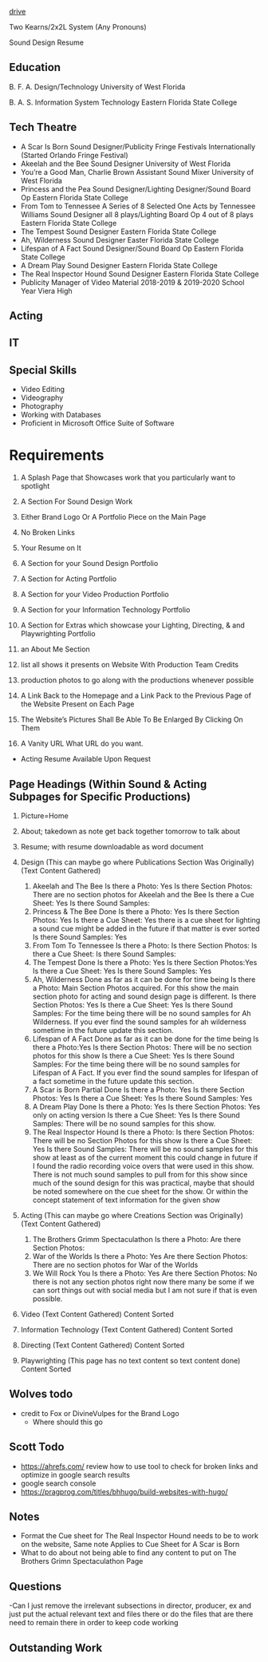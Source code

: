 [drive](https://drive.google.com/drive/folders/1HcyrGsCuS9KitdMhBuy1HHfNn0Dd5uDX?usp=sharing_eil_se_dm&ts=6785f736)



Two Kearns/2x2L System
(Any Pronouns)

Sound Design Resume

## Education
B. F. A. Design/Technology University of West Florida

B. A. S. Information System Technology Eastern Florida State College

## Tech Theatre
 - A Scar Is Born Sound Designer/Publicity Fringe Festivals Internationally (Started Orlando Fringe Festival)
 - Akeelah and the Bee Sound Designer University of West Florida
 - You’re a Good Man, Charlie Brown Assistant Sound Mixer University of West Florida
 - Princess and the Pea Sound Designer/Lighting Designer/Sound Board Op Eastern Florida State College
 - From Tom to Tennessee A Series of 8 Selected One Acts by Tennessee Williams Sound Designer all 8 plays/Lighting Board Op 4 out of 8 plays Eastern Florida State College
 - The Tempest Sound Designer Eastern Florida State College
 - Ah, Wilderness Sound Designer Easter Florida State College
 - Lifespan of A Fact Sound Designer/Sound Board Op Eastern Florida State College
 - A Dream Play Sound Designer Eastern Florida State College
 - The Real Inspector Hound Sound Designer Eastern Florida State College
 - Publicity Manager of Video Material 2018-2019 &amp; 2019-2020 School Year Viera High

## Acting



## IT


## Special Skills

 - Video Editing
 - Videography
 - Photography
 - Working with Databases
 - Proficient in Microsoft Office Suite of Software

# Requirements

1. A Splash Page that Showcases work that you particularly want to spotlight
2. A Section For Sound Design Work
3. Either Brand Logo Or A Portfolio Piece on the Main Page
4. No Broken Links
5. Your Resume on It
6. A Section for your Sound Design Portfolio
7. A Section for Acting Portfolio
8. A Section for your Video Production Portfolio
9. A Section for your Information Technology Portfolio
10. A Section for Extras which showcase your Lighting, Directing, & and Playwrighting Portfolio
11. an About Me Section
12. list all shows it presents on Website With Production Team Credits
13. production photos to go along with the productions whenever possible
14. A Link Back to the Homepage and a Link Pack to the Previous Page of the Website Present on Each Page
15.	The Website’s Pictures Shall Be Able To Be Enlarged By Clicking On Them

16. A Vanity URL
        What URL do you want. 
- Acting Resume Available Upon Request


## Page Headings (Within Sound & Acting Subpages for Specific Productions)
1. Picture=Home
2. About; takedown as note get back together tomorrow to talk about
3. Resume; with resume downloadable as word document
4. Design (This can maybe go where Publications Section Was Originally) (Text Content Gathered)
   1. Akeelah and The Bee Is there a Photo: Yes Is there Section Photos: There are no section photos for Akeelah and the Bee Is there a Cue Sheet: Yes Is there Sound Samples:
   2. Princess & The Bee Done  Is there a Photo: Yes Is there Section Photos: Yes Is there a Cue Sheet: Yes there is a cue sheet for lighting a sound cue might be added in the future if that matter is ever sorted Is there Sound Samples: Yes
   3. From Tom To Tennessee  Is there a Photo: Is there Section Photos: Is there a Cue Sheet: Is there Sound Samples:
   4. The Tempest Done  Is there a Photo: Yes Is there Section Photos:Yes Is there a Cue Sheet: Yes Is there Sound Samples: Yes
   5. Ah, Wilderness Done as far as it can be done for time being  Is there a Photo: Main Section Photos acquired. For this show the main section photo for acting and sound design page is different. Is there Section Photos: Yes Is there a Cue Sheet: Yes Is there Sound Samples: For the time being there will be no sound samples for Ah Wilderness. If you ever find the sound samples for ah wilderness sometime in the future update this section.
   6. Lifespan of A Fact Done as far as it can be done for the time being  Is there a Photo:Yes Is there Section Photos: There will be no section photos for this show Is there a Cue Sheet: Yes Is there Sound Samples: For the time being there will be no sound samples for Lifespan of A Fact. If you ever find the sound samples for lifespan of a fact sometime in the future update this section.
   7. A Scar is Born Partial Done  Is there a Photo: Yes Is there Section Photos: Yes Is there a Cue Sheet: Yes Is there Sound Samples: Yes
   8. A Dream Play Done  Is there a Photo: Yes Is there Section Photos: Yes only on acting version Is there a Cue Sheet: Yes Is there Sound Samples: There will be no sound samples for this show. 
   9. The Real Inspector Hound  Is there a Photo: Is there Section Photos: There will be no Section Photos for this show Is there a Cue Sheet: Yes Is there Sound Samples: There will be no sound samples for this show at least as of the current moment this could change in future if I found the radio recording voice overs that were used in this show. There is not much sound samples to pull from for this show since much of the sound design for this was practical, maybe that should be noted somewhere on the cue sheet for the show. Or within the concept statement of text information for the given show

5. Acting (This can maybe go where Creations Section was Originally) (Text Content Gathered)
   1. The Brothers Grimm Spectaculathon Is there a Photo: Are there Section Photos:
   2. War of the Worlds Is there a Photo: Yes Are there Section Photos: There are no section photos for War of the Worlds
   3. We Will Rock You Is there a Photo: Yes Are there Section Photos: No there is not any section photos right now there many be some if we can sort things out with social media but I am not sure if that is even possible.
6. Video (Text Content Gathered) Content Sorted
7. Information Technology (Text Content Gathered) Content Sorted
8. Directing (Text Content Gathered) Content Sorted
9. Playwrighting (This page has no text content so text content done) Content Sorted


## Wolves todo


- credit to Fox or DivineVulpes for the Brand Logo
    - Where should this go
    
## Scott Todo

- https://ahrefs.com/  review how to use tool to check for broken links and optimize in google search results
- google search console
- https://pragprog.com/titles/bhhugo/build-websites-with-hugo/


## Notes

- Format the Cue sheet for The Real Inspector Hound needs to be to work on the website, Same note Applies to Cue Sheet for A Scar is Born
- What to do about not being able to find any content to put on The Brothers Grimn Spectaculathon Page


## Questions

-Can I just remove the irrelevant subsections in director, producer, ex and just put the actual relevant text and files there or do the files that are there need to remain there in order to keep code working

## Outstanding Work


